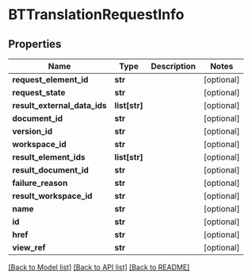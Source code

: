 # BTTranslationRequestInfo

## Properties
Name | Type | Description | Notes
------------ | ------------- | ------------- | -------------
**request_element_id** | **str** |  | [optional] 
**request_state** | **str** |  | [optional] 
**result_external_data_ids** | **list[str]** |  | [optional] 
**document_id** | **str** |  | [optional] 
**version_id** | **str** |  | [optional] 
**workspace_id** | **str** |  | [optional] 
**result_element_ids** | **list[str]** |  | [optional] 
**result_document_id** | **str** |  | [optional] 
**failure_reason** | **str** |  | [optional] 
**result_workspace_id** | **str** |  | [optional] 
**name** | **str** |  | [optional] 
**id** | **str** |  | [optional] 
**href** | **str** |  | [optional] 
**view_ref** | **str** |  | [optional] 

[[Back to Model list]](../README.md#documentation-for-models) [[Back to API list]](../README.md#documentation-for-api-endpoints) [[Back to README]](../README.md)


